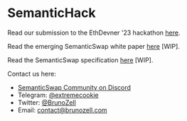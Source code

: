 # SemanticHack

Read our submission to the EthDevner '23 hackathon [here](./submission.md).

Read the emerging SemanticSwap white paper [here](./whitpaper.md) [WIP].

Read the SemanticSwap specification [here](./specification.md) [WIP].

Contact us here:

- [SemanticSwap Community on Discord](https://discord.gg/a49QTt4V6u)
- Telegram: [@extremecookie](https://telegram.me/extremecookie)
- Twitter: [@BrunoZell](https://twitter.com/BrunoZell)
- Email: [contact@brunozell.com](mailto:contact@brunozell.com)
